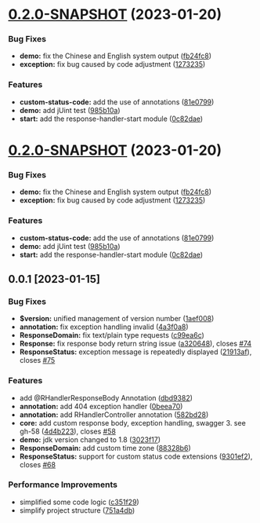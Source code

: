 # [0.2.0-SNAPSHOT](https://github.com/UNICKCHENG/Response-Handler/compare/v0.0.1...v0.2.0-SNAPSHOT) (2023-01-20)


### Bug Fixes

* **demo:** fix the Chinese and English system output ([fb24fc8](https://github.com/UNICKCHENG/Response-Handler/commit/fb24fc872418e3adb5fc5b162931f76ba428f96f))
* **exception:** fix bug caused by code adjustment ([1273235](https://github.com/UNICKCHENG/Response-Handler/commit/12732356188bff7c775493b88d0c9a12215b156b))


### Features

* **custom-status-code:**  add the use of annotations ([81e0799](https://github.com/UNICKCHENG/Response-Handler/commit/81e07993f1c0d680070052c110a184f1e371959d))
* **demo:** add jUint test ([985b10a](https://github.com/UNICKCHENG/Response-Handler/commit/985b10af0b4d65ad668c946feda569a19334bda2))
* **start:** add the response-handler-start module ([0c82dae](https://github.com/UNICKCHENG/Response-Handler/commit/0c82daec89a9fc13d5188bfe6019a101d2839ef3))



# [0.2.0-SNAPSHOT](https://github.com/UNICKCHENG/Response-Handler/compare/v0.0.1...v0.2.0-SNAPSHOT) (2023-01-20)


### Bug Fixes

* **demo:** fix the Chinese and English system output ([fb24fc8](https://github.com/UNICKCHENG/Response-Handler/commit/fb24fc872418e3adb5fc5b162931f76ba428f96f))
* **exception:** fix bug caused by code adjustment ([1273235](https://github.com/UNICKCHENG/Response-Handler/commit/12732356188bff7c775493b88d0c9a12215b156b))


### Features

* **custom-status-code:**  add the use of annotations ([81e0799](https://github.com/UNICKCHENG/Response-Handler/commit/81e07993f1c0d680070052c110a184f1e371959d))
* **demo:** add jUint test ([985b10a](https://github.com/UNICKCHENG/Response-Handler/commit/985b10af0b4d65ad668c946feda569a19334bda2))
* **start:** add the response-handler-start module ([0c82dae](https://github.com/UNICKCHENG/Response-Handler/commit/0c82daec89a9fc13d5188bfe6019a101d2839ef3))



## 0.0.1 [2023-01-15]


### Bug Fixes

* **$version:** unified management of version number ([1aef008](https://github.com/UNICKCHENG/Response-Handler/commit/1aef0086fabddadf7507e564960d2319ebf55332))
* **annotation:** fix exception handling invalid ([4a3f0a8](https://github.com/UNICKCHENG/Response-Handler/commit/4a3f0a83411d7344a8bb30c3dafac1b007497964))
* **ResponseDomain:** fix text/plain type requests ([c99ea6c](https://github.com/UNICKCHENG/Response-Handler/commit/c99ea6c0a91ce7e47d462e26566a5e1d288e9984))
* **Response:** fix response body return string issue ([a320648](https://github.com/UNICKCHENG/Response-Handler/commit/a32064842e8e2ed435b73d459e91c4caccdb386a)), closes [#74](https://github.com/UNICKCHENG/Response-Handler/issues/74)
* **ResponseStatus:** exception message is repeatedly displayed ([21913af](https://github.com/UNICKCHENG/Response-Handler/commit/21913af97695fd63e081ebfd5443df21198c6af1)), closes [#75](https://github.com/UNICKCHENG/Response-Handler/issues/75)


### Features

* add @RHandlerResponseBody Annotation ([dbd9382](https://github.com/UNICKCHENG/Response-Handler/commit/dbd93826ba072def67d608bea46b8bd9414e25b1))
* **annotation:** add 404 exception handler ([0beea70](https://github.com/UNICKCHENG/Response-Handler/commit/0beea70ebffcd123e77c2b1defd8b469912f072b))
* **annotation:** add RHandlerController annotation ([582bd28](https://github.com/UNICKCHENG/Response-Handler/commit/582bd287deccc5070a8d996eb26720283fdd122c))
* **core:** add custom response body, exception handling, swagger 3. see gh-58 ([4d4b223](https://github.com/UNICKCHENG/Response-Handler/commit/4d4b2235226fc82fac2478d4f5e06ef24699d1a6)), closes [#58](https://github.com/UNICKCHENG/Response-Handler/issues/58)
* **demo:** jdk version changed to 1.8 ([3023f17](https://github.com/UNICKCHENG/Response-Handler/commit/3023f17eef999e5006ec0ad3fa91438ce22f74f6))
* **ResponseDomain:** add custom time zone ([88328b6](https://github.com/UNICKCHENG/Response-Handler/commit/88328b68e35213b2010d05507805b5ed347a1248))
* **ResponseStatus:** support for custom status code extensions ([9301ef2](https://github.com/UNICKCHENG/Response-Handler/commit/9301ef293d796d500927c5b4bbb1f4f60c8d5d18)), closes [#68](https://github.com/UNICKCHENG/Response-Handler/issues/68)


### Performance Improvements

* simplified some code logic ([c351f29](https://github.com/UNICKCHENG/Response-Handler/commit/c351f2989f0237ae6ac60b8a2cd3e9e6b62202a8))
* simplify project structure ([751a4db](https://github.com/UNICKCHENG/Response-Handler/commit/751a4db4a3f3456bc86aa970cbc4f9bf8989153d))



